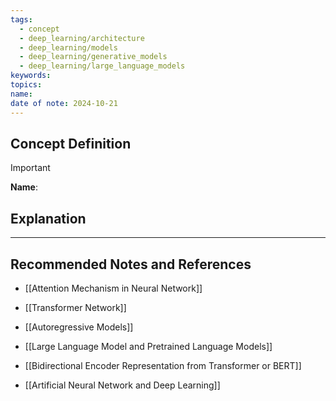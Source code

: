 ```yaml
---
tags:
  - concept
  - deep_learning/architecture
  - deep_learning/models
  - deep_learning/generative_models
  - deep_learning/large_language_models
keywords: 
topics: 
name: 
date of note: 2024-10-21
---
```


## Concept Definition

>[!important]
>**Name**: 



## Explanation





-----------
##  Recommended Notes and References


- [[Attention Mechanism in Neural Network]]
- [[Transformer Network]]
- [[Autoregressive Models]]

- [[Large Language Model and Pretrained Language Models]]
- [[Bidirectional Encoder Representation from Transformer or BERT]]
- [[Artificial Neural Network and Deep Learning]]

